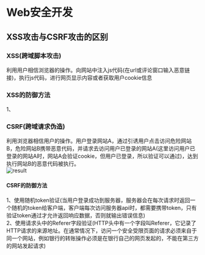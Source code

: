 # Web安全开发  
## XSS攻击与CSRF攻击的区别  
### XSS(跨域脚本攻击)  
利用用户相信浏览器的操作。向网站中注入js代码(在url或评论窗口输入恶意链接)，执行js代码，进行网页显示内容或者获取用户cookie信息   
### XSS的防御方法  
1、
### CSRF(跨域请求伪造)    
利用浏览器相信用户的操作。用户登录网站A，通过引诱用户点击访问危险网站B，危险网站B携带恶意代码，并请求去访问用户已登录的网站A(这里访问用户已登录的网站A时，网站A会验证cookie，但用户已登录，所以验证可以通过)，达到执行网站B的恶意代码被执行。  
![result](https://static01.imgkr.com/temp/e5ad2e1b34184f4192d27ec945c97158.jpg)  
#### CSRF的防御方法  
1、使用随机token验证(当用户登录成功到服务器，服务器会在每次请求时返回一个随机的token给客户端，客户端每次访问服务器api时，都需要携带token，只有验证token通过才允许返回响应数据，否则就输出错误信息)  
2、使用请求头中的Referer字段验证(HTTP头中有一个字段叫Referer，它记录了HTTP请求的来源地址。在通常情况下，访问一个安全受限页面的请求必须来自于同一个网站，例如银行的转账操作必须是在银行自己的网页发起的，不能在第三方的网站发起请求)
